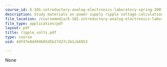 ```yaml
---
course_id: 6-101-introductory-analog-electronics-laboratory-spring-2007
description: Study materials on power supply ripple voltage calculation.
file_location: /coursemedia/6-101-introductory-analog-electronics-laboratory-spring-2007/4df47e8d494605d5b27d27c2b1cb6953_ripple_volts.pdf
file_type: application/pdf
layout: pdf
title: ripple_volts.pdf
type: course
uid: 4df47e8d494605d5b27d27c2b1cb6953

---
```

None